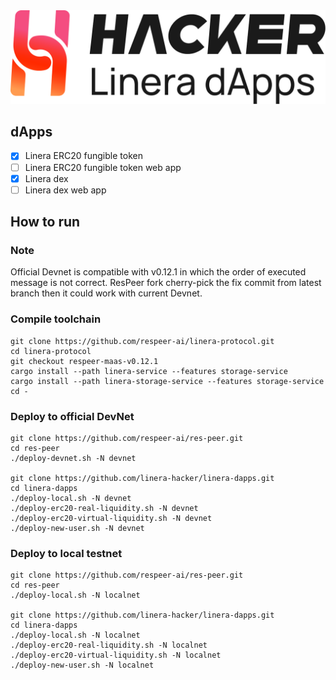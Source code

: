 <img src="https://raw.githubusercontent.com/linera-hacker/linera-dapps/refs/heads/master/assets/HackerLogoDark.svg">

## dApps
- [x] Linera ERC20 fungible token
- [ ] Linera ERC20 fungible token web app
- [x] Linera dex
- [ ] Linera dex web app

## How to run
### Note

Official Devnet is compatible with v0.12.1 in which the order of executed message is not correct.
ResPeer fork cherry-pick the fix commit from latest branch then it could work with current Devnet.

### Compile toolchain
```
git clone https://github.com/respeer-ai/linera-protocol.git
cd linera-protocol
git checkout respeer-maas-v0.12.1
cargo install --path linera-service --features storage-service
cargo install --path linera-storage-service --features storage-service
cd -
```
### Deploy to official DevNet
```
git clone https://github.com/respeer-ai/res-peer.git
cd res-peer
./deploy-devnet.sh -N devnet

git clone https://github.com/linera-hacker/linera-dapps.git
cd linera-dapps
./deploy-local.sh -N devnet
./deploy-erc20-real-liquidity.sh -N devnet
./deploy-erc20-virtual-liquidity.sh -N devnet
./deploy-new-user.sh -N devnet
```
### Deploy to local testnet
```
git clone https://github.com/respeer-ai/res-peer.git
cd res-peer
./deploy-local.sh -N localnet

git clone https://github.com/linera-hacker/linera-dapps.git
cd linera-dapps
./deploy-local.sh -N localnet
./deploy-erc20-real-liquidity.sh -N localnet
./deploy-erc20-virtual-liquidity.sh -N localnet
./deploy-new-user.sh -N localnet
```
